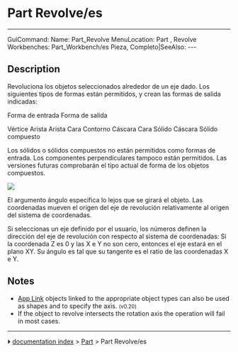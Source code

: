 # Part Revolve/es
---
 GuiCommand:   Name: Part_Revolve   MenuLocation: Part , Revolve   Workbenches: Part_Workbench/es   Pieza, Completo|SeeAlso: ---


</div>

## Description


<div class="mw-translate-fuzzy">

Revoluciona los objetos seleccionados alrededor de un eje dado. Los siguientes tipos de formas están permitidos, y crean las formas de salida indicadas:


</div>


<div class="mw-translate-fuzzy">

  Forma de entrada   Forma de salida
   
  Vértice            Arista
  Arista             Cara
  Contorno           Cáscara
  Cara               Sólido
  Cáscara            Sólido compuesto


</div>


<div class="mw-translate-fuzzy">

Los sólidos o sólidos compuestos no están permitidos como formas de entrada. Los componentes perpendiculares tampoco están permitidos. Las versiones futuras comprobarán el tipo actual de forma de los objetos compuestos.


</div>


<div class="mw-translate-fuzzy">

![](images/Dialog-revolve.jpg )


</div>


<div class="mw-translate-fuzzy">

El argumento ángulo especifica lo lejos que se girará el objeto. Las coordenadas mueven el origen del eje de revolución relativamente al origen del sistema de coordenadas.


</div>


<div class="mw-translate-fuzzy">

Si seleccionas un eje definido por el usuario, los números definen la dirección del eje de revolución con respecto al sistema de coordenadas: Si la coordenada Z es 0 y las X e Y no son cero, entonces el eje estará en el plano XY. Su ángulo es tal que su tangente es el ratio de las coordenadas X e Y.


</div>

## Notes

-   [App Link](App_Link.md) objects linked to the appropriate object types can also be used as shapes and to specify the axis. <small>(v0.20)</small> 
-   If the object to revolve intersects the rotation axis the operation will fail in most cases.



---
⏵ [documentation index](../README.md) > [Part](Part_Workbench.md) > Part Revolve/es

